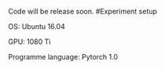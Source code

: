 Code will be release soon.
#Experiment setup

OS: Ubuntu 16.04

GPU: 1080 Ti

Programme language: Pytorch 1.0


